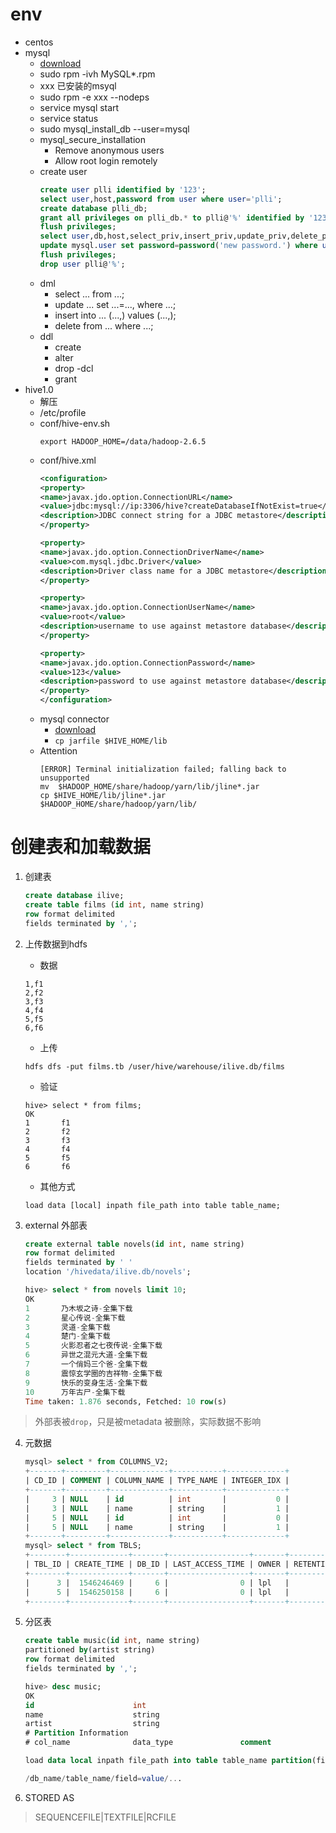 # env
- centos
- mysql
    - [download](https://dev.mysql.com/downloads/mysql/)
    - sudo rpm -ivh MySQL*.rpm
    - xxx 已安装的msyql
    - sudo rpm -e xxx --nodeps 
    - service mysql start
    - service status 
    - sudo mysql_install_db --user=mysql
    - mysql_secure_installation
        - Remove anonymous users
        - Allow root login remotely
    - create user
        ```sql
        create user plli identified by '123';
        select user,host,password from user where user='plli';
        create database plli_db;
        grant all privileges on plli_db.* to plli@'%' identified by '123';
        flush privileges;
        select user,db,host,select_priv,insert_priv,update_priv,delete_priv from mysql.db where user='plli';
        update mysql.user set password=password('new password.') where user='plli' and host='%';
        flush privileges;
        drop user plli@'%';
        ```
    - dml
        - select ... from ...;
        - update ... set ...=..., where ...;
        - insert into ... (...,) values (...,);
        - delete from ... where ...;
    - ddl 
        - create
        - alter
        - drop
    -dcl 
        - grant
- hive1.0
    - 解压
    - /etc/profile
    - conf/hive-env.sh
        ```shell
        export HADOOP_HOME=/data/hadoop-2.6.5
        ```
    - conf/hive.xml
        ```xml
        <configuration>
        <property>
        <name>javax.jdo.option.ConnectionURL</name>
        <value>jdbc:mysql://ip:3306/hive?createDatabaseIfNotExist=true</value>
        <description>JDBC connect string for a JDBC metastore</description>
        </property>

        <property>
        <name>javax.jdo.option.ConnectionDriverName</name>
        <value>com.mysql.jdbc.Driver</value>
        <description>Driver class name for a JDBC metastore</description>
        </property>

        <property>
        <name>javax.jdo.option.ConnectionUserName</name>
        <value>root</value>
        <description>username to use against metastore database</description>
        </property>

        <property>
        <name>javax.jdo.option.ConnectionPassword</name>
        <value>123</value>
        <description>password to use against metastore database</description>
        </property>
        </configuration>
        ```
    - mysql connector
        - [download](https://dev.mysql.com/downloads/connector/j/5.1.html)
        - `cp jarfile $HIVE_HOME/lib`
    - Attention
        ```shell
        [ERROR] Terminal initialization failed; falling back to unsupported
        mv  $HADOOP_HOME/share/hadoop/yarn/lib/jline*.jar
        cp $HIVE_HOME/lib/jline*.jar $HADOOP_HOME/share/hadoop/yarn/lib/
        ``` 
# 创建表和加载数据

1. 创建表

    ```sql
    create database ilive;
    create table films (id int, name string)
    row format delimited
    fields terminated by ',';
    ```

2. 上传数据到hdfs

    - 数据
    ```
    1,f1
    2,f2
    3,f3
    4,f4
    5,f5
    6,f6
    ```
    - 上传
    ```shell
    hdfs dfs -put films.tb /user/hive/warehouse/ilive.db/films
    ```
    - 验证
    ```shell
    hive> select * from films;
    OK
    1       f1
    2       f2
    3       f3
    4       f4
    5       f5
    6       f6
    ```
    - 其他方式
    ```shell
    load data [local] inpath file_path into table table_name;
    ```
3. external 外部表
    ```sql
    create external table novels(id int, name string)
    row format delimited
    fields terminated by ' '
    location '/hivedata/ilive.db/novels';
    ```
    ```sql
    hive> select * from novels limit 10;
    OK
    1       乃木坂之诗-全集下载
    2       星心传说-全集下载
    3       灵道-全集下载
    4       楚门-全集下载
    5       火影忍者之七夜传说-全集下载
    6       异世之混元大道-全集下载
    7       一个俏妈三个爸-全集下载
    8       震惊玄学圈的吉祥物-全集下载
    9       快乐的变身生活-全集下载
    10      万年古尸-全集下载
    Time taken: 1.876 seconds, Fetched: 10 row(s)
    ```

> 外部表被`drop`，只是被metadata 被删除，实际数据不影响

4. 元数据
    ```sql
    mysql> select * from COLUMNS_V2;
    +-------+---------+-------------+-----------+-------------+
    | CD_ID | COMMENT | COLUMN_NAME | TYPE_NAME | INTEGER_IDX |
    +-------+---------+-------------+-----------+-------------+
    |     3 | NULL    | id          | int       |           0 |
    |     3 | NULL    | name        | string    |           1 |
    |     5 | NULL    | id          | int       |           0 |
    |     5 | NULL    | name        | string    |           1 |
    +-------+---------+-------------+-----------+-------------+
    mysql> select * from TBLS;
    +--------+-------------+-------+------------------+-------+-----------+-------+----------+----------------+--------------------+--------------------+
    | TBL_ID | CREATE_TIME | DB_ID | LAST_ACCESS_TIME | OWNER | RETENTION | SD_ID | TBL_NAME | TBL_TYPE       | VIEW_EXPANDED_TEXT | VIEW_ORIGINAL_TEXT |
    +--------+-------------+-------+------------------+-------+-----------+-------+----------+----------------+--------------------+--------------------+
    |      3 |  1546246469 |     6 |                0 | lpl   |         0 |     3 | films    | MANAGED_TABLE  | NULL               | NULL               |
    |      5 |  1546250158 |     6 |                0 | lpl   |         0 |     5 | novels   | EXTERNAL_TABLE | NULL               | NULL               |
    +--------+-------------+-------+------------------+-------+-----------+-------+----------+----------------+--------------------+--------------------+
    ```
5. 分区表

    ```sql
    create table music(id int, name string)
    partitioned by(artist string)
    row format delimited
    fields terminated by ',';

    hive> desc music;
    OK
    id                      int
    name                    string
    artist                  string
    # Partition Information
    # col_name              data_type               comment

    load data local inpath file_path into table table_name partition(field=field_value)

    /db_name/table_name/field=value/...  
    ```
6. STORED AS 
> SEQUENCEFILE|TEXTFILE|RCFILE
